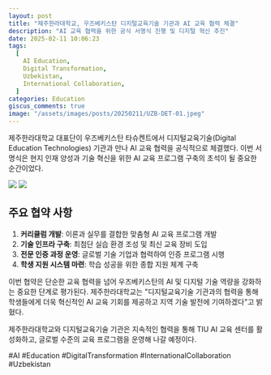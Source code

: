 ```yaml
---
layout: post
title: "제주한라대학교, 우즈베키스탄 디지털교육기술 기관과 AI 교육 협력 체결"
description: "AI 교육 협력을 위한 공식 서명식 진행 및 디지털 혁신 추진"
date: 2025-02-11 10:06:23
tags:
  [
    AI Education,
    Digital Transformation,
    Uzbekistan,
    International Collaboration,
  ]
categories: Education
giscus_comments: true
image: "/assets/images/posts/20250211/UZB-DET-01.jpeg"
---
```


제주한라대학교 대표단이 우즈베키스탄 타슈켄트에서 디지털교육기술(Digital Education Technologies) 기관과 만나 AI 교육 협력을 공식적으로 체결했다. 이번 서명식은 현지 인재 양성과 기술 혁신을 위한 AI 교육 프로그램 구축의 초석이 될 중요한 순간이었다.

<div class="gallery-box">
  <div class="gallery">
    <img src="/assets/images/posts/20250211/UZB-DET-02.jpeg" loading="lazy">
    <img src="/assets/images/posts/20250211/UZB-DET-03.jpeg" loading="lazy">
  </div>
</div>

## 주요 협약 사항

1. **커리큘럼 개발**: 이론과 실무를 결합한 맞춤형 AI 교육 프로그램 개발
2. **기술 인프라 구축**: 최첨단 실습 환경 조성 및 최신 교육 장비 도입
3. **전문 인증 과정 운영**: 글로벌 기술 기업과 협력하여 인증 프로그램 시행
4. **학생 지원 시스템 마련**: 학습 성공을 위한 종합 지원 체계 구축

이번 협약은 단순한 교육 협력을 넘어 우즈베키스탄의 AI 및 디지털 기술 역량을 강화하는 중요한 단계로 평가된다. 제주한라대학교는 "디지털교육기술 기관과의 협력을 통해 학생들에게 더욱 혁신적인 AI 교육 기회를 제공하고 지역 기술 발전에 기여하겠다"고 밝혔다.

제주한라대학교와 디지털교육기술 기관은 지속적인 협력을 통해 TIU AI 교육 센터를 활성화하고, 글로벌 수준의 교육 프로그램을 운영해 나갈 예정이다. 

#AI #Education #DigitalTransformation #InternationalCollaboration #Uzbekistan
